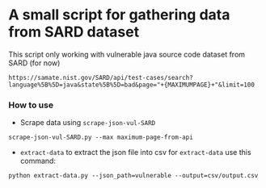 # A small script for gathering data from SARD dataset

This script only working with vulnerable java source code dataset from SARD (for now)
```
https://samate.nist.gov/SARD/api/test-cases/search?language%5B%5D=java&state%5B%5D=bad&page="+{MAXIMUMPAGE}+"&limit=100
```

### How to use
- Scrape data using `scrape-json-vul-SARD`
 ```
 scrape-json-vul-SARD.py --max maximum-page-from-api
 ```
- `extract-data` to extract the json file into csv
for `extract-data` use this command:
```
python extract-data.py --json_path=vulnerable --output=csv/output.csv
```
